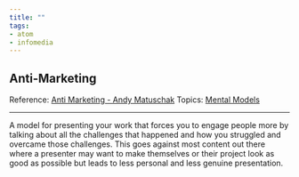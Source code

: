 ```yaml
---
title: ""
tags:
- atom
- infomedia
---
```

## Anti-Marketing
Reference:  [Anti Marketing - Andy Matuschak](https://notes.andymatuschak.org/About_these_notes?stackedNotes=z21cgR9K3UcQ5a7yPsj2RUim3oM2TzdBByZu&stackedNotes=z4bK6LaSBRetDzuYkeCs3A8mJ8DufTbK4o6FS)
Topics: [Mental Models](Topics/Mental%20Models.md)  

---

A model for presenting your work that forces you to engage people more by talking about all the challenges that happened and how you struggled and overcame those challenges. This goes against most content out there where a presenter may want to make themselves or their project look as good as possible but leads to less personal and less genuine presentation.